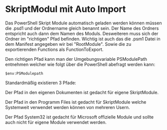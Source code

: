 # SkriptModul mit Auto Import

Das PowerShell Skript Module automatisch geladen werden können müssen die .psd1 und der Ordnername gleich benannt sein. Der Name des Ordners entspricht auch dann dem Namen des Moduls. Desweiteren muss sich der Ordner im "richtigen" Pfad befinden. Wichtig ist auch das die .psm1 Datei in dem Manifest angegeben wir bei "RootModule".
Sowie die zu exportierenden Functions als FunctionToExport. 

Den richtigen Pfad kann man der Umgebungsvariable PSModulePath entnehmen welcher wie folgt über die PowerShell abefragt werden kann:

`$env:PSModulepath`

Standardmäßig existieren 3 Pfade:

Der Pfad in den eigenen Dokumenten ist gedacht für eigene SkriptModule.

Der Pfad in den Programm Files ist gedacht für SkriptModule welche Systemweit verwendet werden können von mehreren Usern.

Der Pfad System32 ist gedacht für Microsoft offizielle Module und sollte auch nicht für eigene Module verwendet werden.